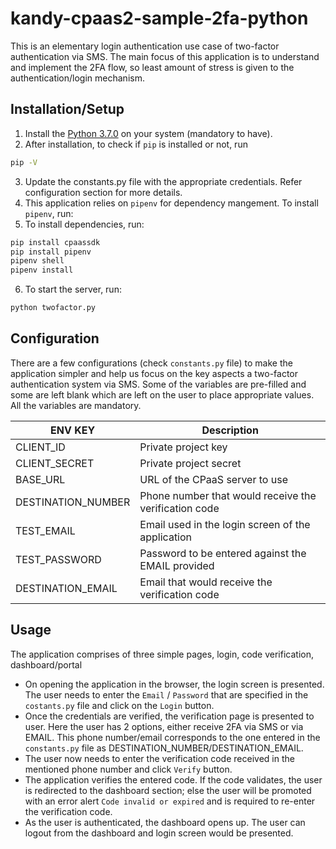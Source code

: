 # kandy-cpaas2-sample-2fa-python

This is an elementary  login authentication use case of two-factor authentication via SMS. The main focus of this application is to understand and implement the 2FA flow, so least amount of stress is given to the authentication/login mechanism.

## Installation/Setup
1. Install the [Python 3.7.0](https://www.python.org/downloads/release/python-370/) on your system (mandatory to have). 
2. After installation, to check if `pip` is installed or not, run 
```bash
pip -V 
```
3. Update the constants.py file with the appropriate credentials. Refer configuration section for more details.
4. This application relies on `pipenv` for dependency mangement. To install `pipenv`, run:
5. To install dependencies, run:
```bash
pip install cpaassdk
pip install pipenv
pipenv shell
pipenv install
```
6. To start the server, run:
```bash
python twofactor.py
```

## Configuration
There are a few configurations (check `constants.py` file) to make the application simpler and help us focus on the key aspects a two-factor authentication system via SMS. Some of the variables are pre-filled and some are left blank which are left on the user to place appropriate values. All the variables are mandatory.

ENV KEY            | Description
-------------      | -------------
CLIENT_ID          | Private project key
CLIENT_SECRET      | Private project secret
BASE_URL           | URL of the CPaaS server to use
DESTINATION_NUMBER | Phone number that would receive the verification code
TEST_EMAIL         | Email used in the login screen of the application
TEST_PASSWORD      | Password to be entered against the EMAIL provided
DESTINATION_EMAIL  | Email that would receive the verification code

## Usage
The application comprises of three simple pages, login, code verification, dashboard/portal
- On opening the application in the browser, the login screen is presented. The user needs to enter the `Email` / `Password` that are specified in the `costants.py` file and click on the `Login` button.
- Once the credentials are verified, the verification page is presented to user. Here the user has 2 options, either receive 2FA via SMS or via EMAIL. This phone number/email corresponds to the one entered in the `constants.py` file as DESTINATION_NUMBER/DESTINATION_EMAIL.
- The user now needs to enter the verification code received in the mentioned phone number and click `Verify` button.
- The application verifies the entered code. If the code validates, the user is redirected to the dashboard section; else the user will be promoted with an error alert `Code invalid or expired` and is required to re-enter the verification code.
- As the user is authenticated, the dashboard opens up. The user can logout from the dashboard and login screen would be presented.
